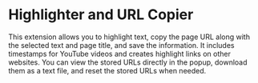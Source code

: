 # Highlighter and URL Copier
 This extension allows you to highlight text, copy the page URL along with the selected text and page title, and save the information. It includes timestamps for YouTube videos and creates highlight links on other websites. You can view the stored URLs directly in the popup, download them as a text file, and reset the stored URLs when needed.
